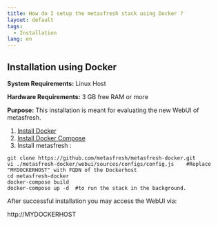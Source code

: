 ```yaml
---
title: How do I setup the metasfresh stack using Docker ?
layout: default
tags:
  - Installation
lang: en
---
```


## Installation using Docker

**System Requirements:** Linux Host

**Hardware Requirements:** 3 GB free RAM or more

**Purpose:** This installation is meant for evaluating the new WebUI of metasfresh.

1. [Install Docker](https://docs.docker.com/engine/installation/linux/ubuntu/)
1. [Install Docker Compose](https://docs.docker.com/compose/install/)
1. Install metasfresh :

```
git clone https://github.com/metasfresh/metasfresh-docker.git
vi ./metasfresh-docker/webui/sources/configs/config.js    #Replace "MYDOCKERHOST" with FQDN of the Dockerhost
cd metasfresh-docker
docker-compose build
docker-compose up -d  #to run the stack in the background.
```
 
After successful installation you may access the WebUI via:

http://MYDOCKERHOST 


